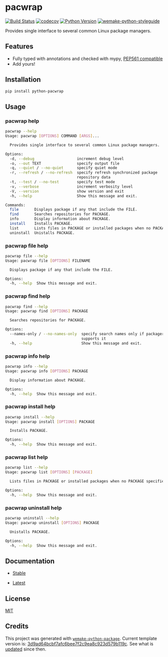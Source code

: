 # pacwrap

[![Build Status](https://github.com/wtfo-guru/python-pacwrap/workflows/test/badge.svg?branch=main&event=push)](https://github.com/wtfo-guru/python-pacwrap/actions?query=workflow%3Atest)
[![codecov](https://codecov.io/gh/wtfo-guru/python-pacwrap/branch/main/graph/badge.svg)](https://codecov.io/gh/wtfo-guru/python-pacwrap)
[![Python Version](https://img.shields.io/pypi/pyversions/python-pacwrap.svg)](https://pypi.org/project/python-pacwrap/)
[![wemake-python-styleguide](https://img.shields.io/badge/style-wemake-000000.svg)](https://github.com/wemake-services/wemake-python-styleguide)

Provides single interface to several common Linux package managers.


## Features

- Fully typed with annotations and checked with mypy, [PEP561 compatible](https://www.python.org/dev/peps/pep-0561/)
- Add yours!


## Installation

```bash
pip install python-pacwrap
```


## Usage

### pacwrap help

```bash
pacwrap --help
Usage: pacwrap [OPTIONS] COMMAND [ARGS]...

  Provides single interface to several common Linux package managers.

Options:
  -d, --debug                   increment debug level
  -o, --out TEXT                specify output file
  -q, --quiet / --no-quiet      specify quiet mode
  -r, --refresh / --no-refresh  specify refresh synchronized package
                                repository data
  -t, --test / --no-test        specify test mode
  -v, --verbose                 increment verbosity level
  -V, --version                 show version and exit
  -h, --help                    Show this message and exit.

Commands:
  file       Displays package if any that include the FILE.
  find       Searches repositories for PACKAGE.
  info       Display information about PACKAGE.
  install    Installs PACKAGE.
  list       Lists files in PACKAGE or installed packages when no PACKAGE...
  uninstall  Unistalls PACKAGE.
```

### pacwrap file help

```bash
pacwrap file --help
Usage: pacwrap file [OPTIONS] FILENAME

  Displays package if any that include the FILE.

Options:
  -h, --help  Show this message and exit.
```

### pacwrap find help

```bash
pacwrap find --help
Usage: pacwrap find [OPTIONS] PACKAGE

  Searches repositories for PACKAGE.

Options:
  --names-only / --no-names-only  specify search names only if packager
                                  supports it
  -h, --help                      Show this message and exit.
```

### pacwrap info help

```bash
pacwrap info --help
Usage: pacwrap info [OPTIONS] PACKAGE

  Display information about PACKAGE.

Options:
  -h, --help  Show this message and exit.
```

### pacwrap install help

```bash
pacwrap install --help
Usage: pacwrap install [OPTIONS] PACKAGE

  Installs PACKAGE.

Options:
  -h, --help  Show this message and exit.
```

### pacwrap list help

```bash
pacwrap list --help
Usage: pacwrap list [OPTIONS] [PACKAGE]

  Lists files in PACKAGE or installed packages when no PACKAGE specified.

Options:
  -h, --help  Show this message and exit.
```

### pacwrap uninstall help

```bash
pacwrap uninstall --help
Usage: pacwrap uninstall [OPTIONS] PACKAGE

  Unistalls PACKAGE.

Options:
  -h, --help  Show this message and exit.
```

## Documentation

- [Stable](https://python-pacwrap.readthedocs.io/en/stable)

- [Latest](https://python-pacwrap.readthedocs.io/en/latest)

## License

[MIT](https://github.com/wtfo-guru/python-pacwrap/blob/main/LICENSE)


## Credits

This project was generated with [`wemake-python-package`](https://github.com/wemake-services/wemake-python-package). Current template version is: [3d9ad64bcbf7afc6bee7f2c9ea8c923d579b119c](https://github.com/wemake-services/wemake-python-package/tree/3d9ad64bcbf7afc6bee7f2c9ea8c923d579b119c). See what is [updated](https://github.com/wemake-services/wemake-python-package/compare/3d9ad64bcbf7afc6bee7f2c9ea8c923d579b119c...main) since then.
